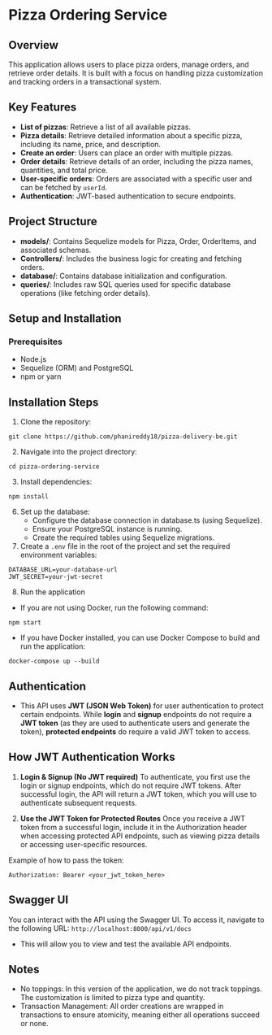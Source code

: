 # Pizza Ordering Service

## Overview

This application allows users to place pizza orders, manage orders, and retrieve order details. It is built with a focus on handling pizza customization and tracking orders in a transactional system.

## Key Features

- **List of pizzas**: Retrieve a list of all available pizzas.
- **Pizza details**: Retrieve detailed information about a specific pizza, including its name, price, and description.
- **Create an order**: Users can place an order with multiple pizzas.
- **Order details**: Retrieve details of an order, including the pizza names, quantities, and total price.
- **User-specific orders**: Orders are associated with a specific user and can be fetched by `userId`.
- **Authentication**: JWT-based authentication to secure endpoints.

## Project Structure

- **models/**: Contains Sequelize models for Pizza, Order, OrderItems, and associated schemas.
- **Controllers/**: Includes the business logic for creating and fetching orders.
- **database/**: Contains database initialization and configuration.
- **queries/**: Includes raw SQL queries used for specific database operations (like fetching order details).

## Setup and Installation

### Prerequisites

- Node.js
- Sequelize (ORM) and PostgreSQL
- npm or yarn

## Installation Steps

1. Clone the repository:

```
git clone https://github.com/phanireddy18/pizza-delivery-be.git
```

2. Navigate into the project directory:

```
cd pizza-ordering-service
```

3. Install dependencies:

```
npm install
```

6. Set up the database:
   - Configure the database connection in database.ts (using Sequelize).
   - Ensure your PostgreSQL instance is running.
   - Create the required tables using Sequelize migrations.
7. Create a `.env` file in the root of the project and set the required environment variables:

```
DATABASE_URL=your-database-url
JWT_SECRET=your-jwt-secret
```

8. Run the application

- If you are not using Docker, run the following command:

```
npm start
```

- If you have Docker installed, you can use Docker Compose to build and run the application:

```
docker-compose up --build
```

## Authentication

- This API uses **JWT (JSON Web Token)** for user authentication to protect certain endpoints. While **login** and **signup** endpoints do not require a **JWT token** (as they are used to authenticate users and generate the token), **protected endpoints** do require a valid JWT token to access.

## How JWT Authentication Works

1. **Login & Signup (No JWT required)**
   To authenticate, you first use the login or signup endpoints, which do not require JWT tokens. After successful login, the API will return a JWT token, which you will use to authenticate subsequent requests.

2. **Use the JWT Token for Protected Routes**
   Once you receive a JWT token from a successful login, include it in the Authorization header when accessing protected API endpoints, such as viewing pizza details or accessing user-specific resources.

Example of how to pass the token:

```
Authorization: Bearer <your_jwt_token_here>

```

## Swagger UI

You can interact with the API using the Swagger UI. To access it, navigate to the following URL:
`http://localhost:8000/api/v1/docs`

- This will allow you to view and test the available API endpoints.

## Notes

- No toppings: In this version of the application, we do not track toppings. The customization is limited to pizza type and quantity.
- Transaction Management: All order creations are wrapped in transactions to ensure atomicity, meaning either all operations succeed or none.
